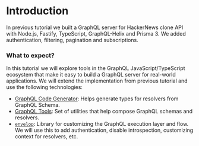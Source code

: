 # Introduction

In previous tutorial we built a GraphQL server for HackerNews clone API with Node.js, Fastify, TypeScript, GraphQL-Helix and Prisma 3. We added authentication, filtering, pagination and subscriptions.

### What to expect?

In this tutorial we will explore tools in the GraphQL JavaScript/TypeScript ecosystem that make it easy to build a GraphQL server for real-world applications. We will extend the implementation from previous tutorial and use the following technologies:

- [GraphQL Code Generator](https://www.graphql-code-generator.com): Helps generate types for resolvers from GraphQL Schema.
- [GraphQL Tools](https://graphql-tools.com): Set of utilities that help compose GraphQL schemas and resolvers.
- [`envelop`](https://envelop.dev): Library for customizing the GraphQL execution layer and flow. We will use this to add authentication, disable introspection, customizing context for resolvers, etc.
